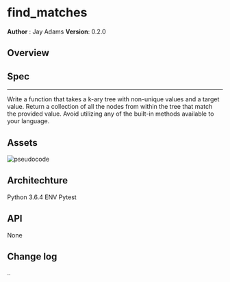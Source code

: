 # find_matches
**Author** : Jay Adams
**Version**: 0.2.0

## Overview



## Spec
---------------
Write a function that takes a k-ary tree with non-unique values and a target value.
Return a collection of all the nodes from within the tree that match the provided value.
Avoid utilizing any of the built-in methods available to your language.



## Assets
![pseudocode](../../assets/find_matches.jpg)



## Architechture
Python 3.6.4
ENV
Pytest


## API
None

## Change log

..